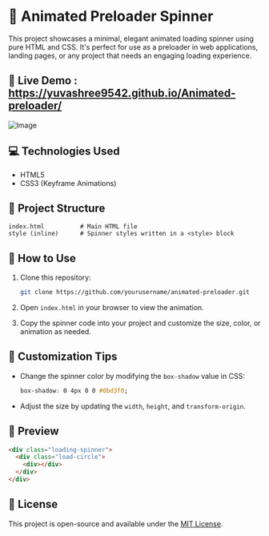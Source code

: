 

# 🔄 Animated Preloader Spinner

This project showcases a minimal, elegant animated loading spinner using pure HTML and CSS. It's perfect for use as a preloader in web applications, landing pages, or any project that needs an engaging loading experience.

## 🌟 Live Demo : https://yuvashree9542.github.io/Animated-preloader/
![Image](https://github.com/user-attachments/assets/8f67c79f-28f0-4e88-ac2b-ec6cc9418734)

## 💻 Technologies Used

* HTML5
* CSS3 (Keyframe Animations)

## 📁 Project Structure

```
index.html          # Main HTML file
style (inline)      # Spinner styles written in a <style> block
```

## 🚀 How to Use

1. Clone this repository:

   ```bash
   git clone https://github.com/yourusername/animated-preloader.git
   ```

2. Open `index.html` in your browser to view the animation.

3. Copy the spinner code into your project and customize the size, color, or animation as needed.

## 🎨 Customization Tips

* Change the spinner color by modifying the `box-shadow` value in CSS:

  ```css
  box-shadow: 0 4px 0 0 #0bd3f0;
  ```
* Adjust the size by updating the `width`, `height`, and `transform-origin`.

## 🧩 Preview

```html
<div class="loading-spinner">
  <div class="load-circle">
    <div></div>
  </div>
</div>
```

## 📜 License

This project is open-source and available under the [MIT License](LICENSE).


